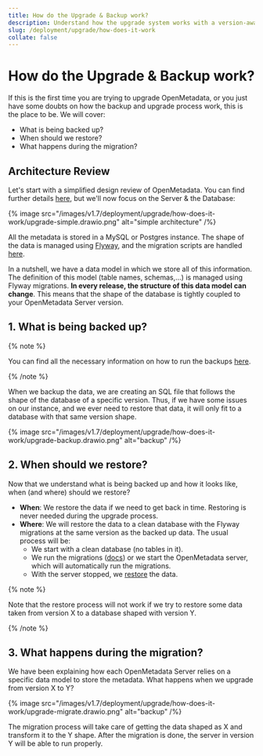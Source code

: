 ```yaml
---
title: How do the Upgrade & Backup work?
description: Understand how the upgrade system works with a version-aware approach to safely migrate platform components and configurations.
slug: /deployment/upgrade/how-does-it-work
collate: false
---
```


# How do the Upgrade & Backup work?

If this is the first time you are trying to upgrade OpenMetadata, or you just have some doubts on how the
backup and upgrade process work, this is the place to be. We will cover:

- What is being backed up?
- When should we restore?
- What happens during the migration?

## Architecture Review

Let's start with a simplified design review of OpenMetadata. You can find further details [here](/main-concepts/high-level-design),
but we'll now focus on the Server & the Database:

{% image src="/images/v1.7/deployment/upgrade/how-does-it-work/upgrade-simple.drawio.png" alt="simple architecture" /%}

All the metadata is stored in a MySQL or Postgres instance. The shape of the data is managed using [Flyway](https://flywaydb.org/), and the migration
scripts are handled [here](https://github.com/open-metadata/OpenMetadata/tree/main/bootstrap/sql).

In a nutshell, we have a data model in which we store all of this information. The definition of this model (table names,
schemas,...) is managed using Flyway migrations. **In every release, the structure of this data model can change**. This means that
the shape of the database is tightly coupled to your OpenMetadata Server version.

## 1. What is being backed up?

{% note %}

You can find all the necessary information on how to run the backups [here](/deployment/backup-restore-metadata).

{% /note %}

When we backup the data, we are creating an SQL file that follows the shape of the database of a specific version. Thus, if we have
some issues on our instance, and we ever need to restore that data, it will only fit to a database with that same version shape.

{% image src="/images/v1.7/deployment/upgrade/how-does-it-work/upgrade-backup.drawio.png" alt="backup" /%}

## 2. When should we restore?

Now that we understand what is being backed up and how it looks like, when (and where) should we restore?

- **When**: We restore the data if we need to get back in time. Restoring is never needed during the upgrade process.
- **Where**: We will restore the data to a clean database with the Flyway migrations at the same version as the backed up data.
  The usual process will be:
  - We start with a clean database (no tables in it).
  - We run the migrations ([docs](/deployment/bare-metal#4.-prepare-the-openmetadata-database-and-indexes))
     or we start the OpenMetadata server, which will automatically run the migrations.
  - With the server stopped, we [restore](/deployment/backup-restore-metadata) the data.

{% note %}

Note that the restore process will not work if we try to restore some data taken from version X to a database shaped with version Y.

{% /note %}

## 3. What happens during the migration?

We have been explaining how each OpenMetadata Server relies on a specific data model to store the metadata. What happens
when we upgrade from version X to Y?

{% image src="/images/v1.7/deployment/upgrade/how-does-it-work/upgrade-migrate.drawio.png" alt="backup" /%}

The migration process will take care of getting the data shaped as X and transform it to the Y shape. After the migration is done,
the server in version Y will be able to run properly.

